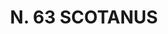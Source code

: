 ---
title: "N. 63 SCOTANUS"
plant-name: "N. 63"
plant-number: "063"
plant-xml: "/assets/xml/plant063.xml"
plant-img1: "/assets/img/plant063_verso.jpg"
plant-img2: "/assets/img/plant063.jpg"
plant-title: "N. 63 SCOTANUS"
plant-taxon-link: "http://www.worldfloraonline.org/taxon/wfo-0000402779"
plant-taxon-content: ""
layout: single-xml
---